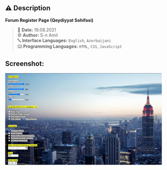 ## ⚠️ Description
**Forum Register Page (Qeydiyyat Səhifəsi)**

> 📅 **Date:** 19.08.2021 <br>
> ©️ **Author:** S-n Amil <br>
> 🔤 **Interface Languages:** `English`, `Azerbaijani` <br>
> ⌨️ **Programming Languages:** `HTML`, `CSS`, `JavaScript` <br>


## Screenshot:
![screenshot](https://raw.githubusercontent.com/sn-amil/My-Projects-WEB/main/Forum-Register-Page/screenshot.png)
